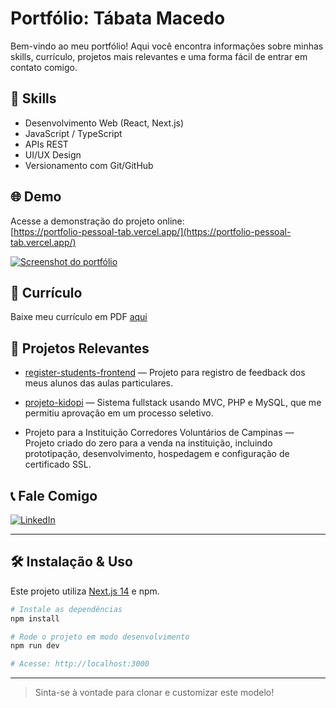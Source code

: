 # Portfólio: Tábata Macedo

Bem-vindo ao meu portfólio! Aqui você encontra informações sobre minhas skills, currículo, projetos mais relevantes e uma forma fácil de entrar em contato comigo.

## 🚀 Skills

- Desenvolvimento Web (React, Next.js)
- JavaScript / TypeScript
- APIs REST
- UI/UX Design
- Versionamento com Git/GitHub

## 🌐 Demo

Acesse a demonstração do projeto online:  
[https://portfolio-pessoal-tab.vercel.app/](https://portfolio-pessoal-tab.vercel.app/)

[![Screenshot do portfólio](./img/portfolio.webp)](https://portfolio-pessoal-tab.vercel.app/)

## 📄 Currículo

Baixe meu currículo em PDF [aqui](./curriculo_tabata_macedo.pdf)

## 💼 Projetos Relevantes

- [register-students-frontend](https://github.com/TabsMacedo/register-students-frontend) — Projeto para registro de feedback dos meus alunos das aulas particulares.

- [projeto-kidopi](https://github.com/TabsMacedo/projeto-kidopi) — Sistema fullstack usando MVC, PHP e MySQL, que me permitiu aprovação em um processo seletivo.

- Projeto para a Instituição Corredores Voluntários de Campinas — Projeto criado do zero para a venda na instituição, incluindo prototipação, desenvolvimento, hospedagem e configuração de certificado SSL.

## 📞 Fale Comigo

[![LinkedIn](https://img.shields.io/badge/-LinkedIn-blue?style=flat-square&logo=linkedin&logoColor=white)](https://www.linkedin.com/in/t%C3%A1bata-macedo-2b7212243/)

---

## 🛠️ Instalação & Uso

Este projeto utiliza [Next.js 14](https://nextjs.org/) e npm.

```bash
# Instale as dependências
npm install

# Rode o projeto em modo desenvolvimento
npm run dev

# Acesse: http://localhost:3000
```

---

> Sinta-se à vontade para clonar e customizar este modelo!
